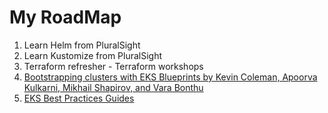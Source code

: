 # My RoadMap

1. Learn Helm from PluralSight
2. Learn Kustomize from PluralSight
4. Terraform refresher - Terraform workshops
3. [Bootstrapping clusters with EKS Blueprints by Kevin Coleman, Apoorva Kulkarni, Mikhail Shapirov, and Vara Bonthu](https://aws.amazon.com/blogs/containers/bootstrapping-clusters-with-eks-blueprints/)
4. [EKS Best Practices Guides](https://aws.github.io/aws-eks-best-practices/)